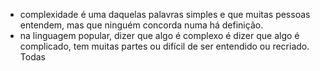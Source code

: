 - complexidade é uma daquelas palavras simples e que muitas pessoas entendem, mas que ninguém concorda numa há definição.
- na linguagem popular, dizer que algo é complexo é dizer que algo é complicado, tem muitas partes ou difícil de ser entendido ou recriado. Todas